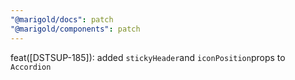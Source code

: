 ```yaml
---
"@marigold/docs": patch
"@marigold/components": patch
---
```


feat([DSTSUP-185]): added `stickyHeader`and `iconPosition`props to `Accordion`

